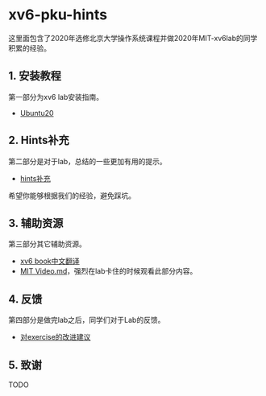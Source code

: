 # xv6-pku-hints

这里面包含了2020年选修北京大学操作系统课程并做2020年MIT-xv6lab的同学积累的经验。

## 1. 安装教程

第一部分为xv6 lab安装指南。

- [Ubuntu20](1.安装教程/Ubuntu20.md)

## 2. Hints补充

第二部分是对于lab，总结的一些更加有用的提示。

- [hints补充](2.hints补充/README.md)

希望你能够根据我们的经验，避免踩坑。

## 3. 辅助资源

第三部分其它辅助资源。

- [xv6 book中文翻译](3.辅助资源/README.md)
- [MIT Video.md](3.辅助资源/MIT-Video.md)，强烈在lab卡住的时候观看此部分内容。

## 4. 反馈

第四部分是做完lab之后，同学们对于Lab的反馈。

- [对exercise的改进建议](4.反馈/对exercise的改进建议.md)

## 5. 致谢

TODO

